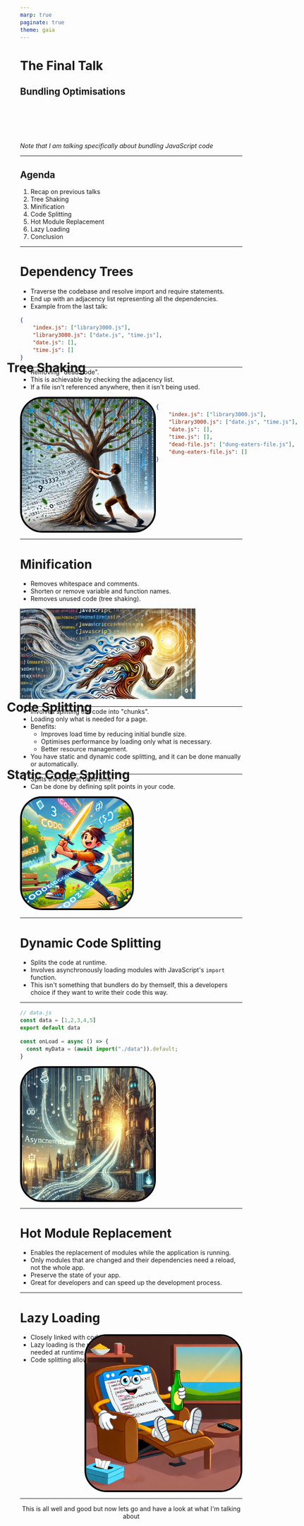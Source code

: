 ```yaml
---
marp: true
paginate: true
theme: gaia
---
```


# The Final Talk

## Bundling Optimisations

<br/><br/><br/><br/><br/>
_Note that I am talking specifically about bundling JavaScript code_

---

## Agenda

1. Recap on previous talks
2. Tree Shaking
3. Minification
4. Code Splitting
5. Hot Module Replacement
6. Lazy Loading
7. Conclusion

---

# Dependency Trees

- Traverse the codebase and resolve import and require statements.
- End up with an adjacency list representing all the dependencies.
- Example from the last talk:

```JSON
{
    "index.js": ["library3000.js"],
    "library3000.js": ["date.js", "time.js"],
    "date.js": [],
    "time.js": []
}
```

---

<h1 style="margin:-30px;">Tree Shaking</h1>

- Removing "dead code".
- This is achievable by checking the adjacency list.
- If a file isn't referenced anywhere, then it isn't being used.

<div style="display:flex; justify-content: space-around;">
<img src="./images/tree-shaking.webp" style="border-radius:50px; border: 4px solid black; width: 300px;">
<div>

```JSON
{
    "index.js": ["library3000.js"],
    "library3000.js": ["date.js", "time.js"],
    "date.js": [],
    "time.js": [],
    "dead-file.js": ["dung-eaters-file.js"],
    "dung-eaters-file.js": []
}
```

</div>
</div>

---

# Minification

- Removes whitespace and comments.
- Shorten or remove variable and function names.
- Removes unused code (tree shaking).

<img src="./images/minification.png">

---

<h1 style="margin:-30px;">Code Splitting</h1>

- Involves splitting the code into "chunks".
- Loading only what is needed for a page.
- Benefits:
  - Improves load time by reducing initial bundle size.
  - Optimises performance by loading only what is necessary.
  - Better resource management.
- You have static and dynamic code splitting, and it can be done manually or automatically.

---

<h1 style="margin:-30px;">Static Code Splitting</h1>

- Splits the code at build time.
- Can be done by defining split points in your code.

<img src="./images/code-splitting.png" style="border-radius:50px; border: 4px solid black; width: 250px;">

---

# Dynamic Code Splitting

- Splits the code at runtime.
- Involves asynchronously loading modules with JavaScript's `import` function.
- This isn't something that bundlers do by themself, this a developers choice if they want to write their code this way.

---

```JavaScript
// data.js
const data = [1,2,3,4,5]
export default data
```

```JavaScript
const onLoad = async () => {
  const myData = (await import("./data")).default;
}
```

<img src="./images/async.webp" style="border-radius:50px; border: 4px solid black; width: 300px; margin-top: 10px; display: flex; justify-content: center;" />

---

# Hot Module Replacement

- Enables the replacement of modules while the application is running.
- Only modules that are changed and their dependencies need a reload, not the whole app.
- Preserve the state of your app.
- Great for developers and can speed up the development process.

---

# Lazy Loading

- Closely linked with code splitting.
- Lazy loading is the practice of only loading the resources which are needed at runtime.
- Code splitting allows this to happen.

<div style="display:flex; justify-content: end; margin-top: -80px">
<img src="./images/lazy-loading.webp" style="border-radius:50px; border: 4px solid black; width: 350px;">
</div>

---

<div style="display:flex; justify-content:center; align-items: center; width: 100%; height: 100%; text-align: center;">
This is all well and good but now lets go and have a look at what I'm talking about
</div>
